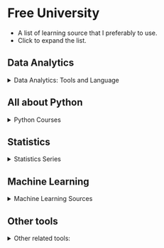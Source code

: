 # Free University
- A list of learning source that I preferably to use. 
- Click to expand the list.

## Data Analytics
<details>
<summary>
Data Analytics: Tools and Language
</summary>

* [Thuvu5](https://www.youtube.com/c/Thuvu5)
* [LukeBarousse](https://www.youtube.com/c/LukeBarousse)

</details>

## All about Python

<details>
<summary>
Python Courses
</summary>


*Python Fundamentals for Beginners (Tutorial Series)*

- [https://www.youtube.com/watch?v=s3IvdkCq2_c&list=PL_c9BZzLwBRKK8ndQBBKolg7IxrC5T6Ws&ab_channel=CalebCurry](https://www.youtube.com/watch?v=s3IvdkCq2_c&list=PL_c9BZzLwBRKK8ndQBBKolg7IxrC5T6Ws&ab_channel=CalebCurry)

*Virtual Environment creation*

- [https://www.youtube.com/watch?v=KxvKCSwlUv8](https://www.youtube.com/watch?v=KxvKCSwlUv8)

**Data Analytics packages**

*Seaborn*

- [https://www.youtube.com/watch?v=6GUZXDef2U0](https://www.youtube.com/watch?v=6GUZXDef2U0)

*Matplotlib*

- [https://www.youtube.com/watch?v=a9UrKTVEeZA](https://www.youtube.com/watch?v=a9UrKTVEeZA)

**Python Best Documentation**

- [https://www.w3schools.com/python/](https://www.w3schools.com/python/)

- [https://pythonprogramming.net/](https://pythonprogramming.net/)

- [https://www.geeksforgeeks.org/python-programming-language/](https://www.geeksforgeeks.org/python-programming-language/)

**Python useful Open Source:**

- [https://rich.readthedocs.io/en/stable/introduction.html](https://rich.readthedocs.io/en/stable/introduction.html)

* [Style Guide](https://google.github.io/styleguide/pyguide.html)
</details>

## **Statistics**

<details>
<summary>
Statistics Series
</summary>

- [https://www.youtube.com/c/joshstarmer](https://www.youtube.com/c/joshstarmer)

- [https://www.youtube.com/c/DataProfessor](https://www.youtube.com/c/DataProfessor)

**Statistics Python Package**

- [https://www.statsmodels.org/stable/install.html#obtaining-the-source](https://www.statsmodels.org/stable/install.html#obtaining-the-source)

**Mathematical Visualization**

- [https://www.youtube.com/c/3blue1brown](https://www.youtube.com/c/3blue1brown)

- [https://www.3blue1brown.com/#lessons]

</details>


## Machine Learning
<details>
<summary>
Machine Learning Sources
</summary>
<br>
    
* Statistics and Machine Learning

    * [Josh Starmer](https://www.youtube.com/c/joshstarmer)

* Scikit-learn and Pandas Tips

    * [dataschool](https://www.youtube.com/c/dataschool)

    * [pandas-with-hundreds-of-millions-of-rows](https://datapythonista.me/blog/pandas-with-hundreds-of-millions-of-rows)

* ML Operation (MLOps)

    * [fullstackdeeplearning](https://fullstackdeeplearning.com/)
    * [pandas-with-hundreds-of-millions-of-rows](https://madewithml.com/#mlops)

* Roadmap

    * [machine-learning-roadmap](https://whimsical.com/machine-learning-roadmap-2020-CA7f3ykvXpnJ9Az32vYXva)

* Book Suggestion

    * [mrdbourke-ml-resources](https://www.mrdbourke.com/ml-resources/)

 * Daily Machine Learning Quizzes

    * [bnomial](https://today.bnomial.com/)

* Machine Learning Blogs

    * [applyingml](https://applyingml.com/)
    * [paperswithcode](https://paperswithcode.com/)
    * [eugeneyan](https://eugeneyan.com/)

* Deep Learning
    
    * Pytorch
        * [Pytorch Full Fundamentals Tutorial (Hands-on)](https://www.youtube.com/watch?v=Z_ikDlimN6A&ab_channel=DanielBourke)
        * [learnpytorch](https://www.learnpytorch.io/)

    * Tensorflow Fundamentals 
        * [mrdbourke-tensorflow](https://dev.mrdbourke.com/tensorflow-deep-learning/)
    
    * Deep Learning Fundamentals (Mathematical and Visual)
        * [deeplizard](https://www.youtube.com/watch?v=gZmobeGL0Yg&list=PLZbbT5o_s2xq7LwI2y8_QtvuXZedL6tQU&ab_channel=deeplizard) 
        * [sentdex nn](https://www.youtube.com/watch?v=Wo5dMEP_BbI&list=PLQVvvaa0QuDcjD5BAw2DxE6OF2tius3V3&ab_channel=sentdex)
        * [fast-ai](https://course.fast.ai/)
        * [CNN Explainer](https://poloclub.github.io/cnn-explainer/)
        * [most-well-known-cnn-architectures-](https://towardsdatascience.com/5-most-well-known-cnn-architectures-visualized-af76f1f0065e)

    * Multimodal Machine Learning 
        * [seminar multimodal dl](https://slds-lmu.github.io/seminar_multimodal_dl/index.html)
    

</details>


## Other tools

<details>
<summary>
Other related tools:
</summary>
    
**Excel** 

Data Visualization

- [https://www.youtube.com/watch?v=K74_FNnlIF8](https://www.youtube.com/watch?v=K74_FNnlIF8)

- [https://www.youtube.com/c/LearnGoogleSpreadsheets](https://www.youtube.com/c/LearnGoogleSpreadsheets)

Power Query

- [https://www.youtube.com/watch?v=0aeZX1l4JT4](https://www.youtube.com/watch?v=0aeZX1l4JT4)

Version Control: **Git**

- [Introduction to Git](https://www.notion.so/Introduction-to-Git-ac396a0697704709a12b6a0e545db049) 
- [Conventional Commit](https://www.conventionalcommits.org/en/v1.0.0/)
- [Securing Connection using SSH](https://www.youtube.com/watch?v=jfi9n4y-WFo&ab_channel=KKJavaTutorials)
    
****************Computer Science****************

[https://missing.csail.mit.edu/](https://missing.csail.mit.edu/)

## Software Engineer adaptation

- [https://coverage.readthedocs.io/en/coverage-5.2.1/](https://coverage.readthedocs.io/en/coverage-5.2.1/)


